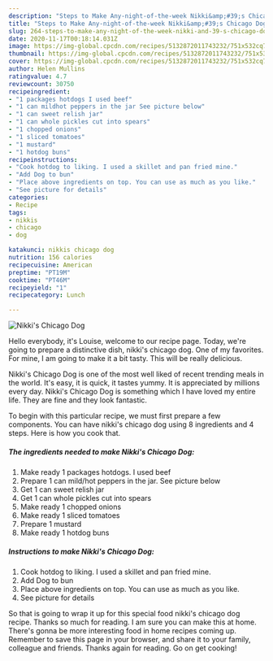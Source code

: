 ```yaml
---
description: "Steps to Make Any-night-of-the-week Nikki&amp;#39;s Chicago Dog"
title: "Steps to Make Any-night-of-the-week Nikki&amp;#39;s Chicago Dog"
slug: 264-steps-to-make-any-night-of-the-week-nikki-and-39-s-chicago-dog
date: 2020-11-17T00:18:14.031Z
image: https://img-global.cpcdn.com/recipes/5132872011743232/751x532cq70/nikkis-chicago-dog-recipe-main-photo.jpg
thumbnail: https://img-global.cpcdn.com/recipes/5132872011743232/751x532cq70/nikkis-chicago-dog-recipe-main-photo.jpg
cover: https://img-global.cpcdn.com/recipes/5132872011743232/751x532cq70/nikkis-chicago-dog-recipe-main-photo.jpg
author: Helen Mullins
ratingvalue: 4.7
reviewcount: 30750
recipeingredient:
- "1 packages hotdogs I used beef"
- "1 can mildhot peppers in the jar See picture below"
- "1 can sweet relish jar"
- "1 can whole pickles cut into spears"
- "1 chopped onions"
- "1 sliced tomatoes"
- "1 mustard"
- "1 hotdog buns"
recipeinstructions:
- "Cook hotdog to liking. I used a skillet and pan fried mine."
- "Add Dog to bun"
- "Place above ingredients on top. You can use as much as you like."
- "See picture for details"
categories:
- Recipe
tags:
- nikkis
- chicago
- dog

katakunci: nikkis chicago dog 
nutrition: 156 calories
recipecuisine: American
preptime: "PT19M"
cooktime: "PT46M"
recipeyield: "1"
recipecategory: Lunch

---
```



![Nikki&#39;s Chicago Dog](https://img-global.cpcdn.com/recipes/5132872011743232/751x532cq70/nikkis-chicago-dog-recipe-main-photo.jpg)

Hello everybody, it's Louise, welcome to our recipe page. Today, we're going to prepare a distinctive dish, nikki&#39;s chicago dog. One of my favorites. For mine, I am going to make it a bit tasty. This will be really delicious.



Nikki&#39;s Chicago Dog is one of the most well liked of recent trending meals in the world. It's easy, it is quick, it tastes yummy. It is appreciated by millions every day. Nikki&#39;s Chicago Dog is something which I have loved my entire life. They are fine and they look fantastic.


To begin with this particular recipe, we must first prepare a few components. You can have nikki&#39;s chicago dog using 8 ingredients and 4 steps. Here is how you cook that.

<!--inarticleads1-->

##### The ingredients needed to make Nikki&#39;s Chicago Dog:

1. Make ready 1 packages hotdogs. I used beef
1. Prepare 1 can mild/hot peppers in the jar. See picture below
1. Get 1 can sweet relish jar
1. Get 1 can whole pickles cut into spears
1. Make ready 1 chopped onions
1. Make ready 1 sliced tomatoes
1. Prepare 1 mustard
1. Make ready 1 hotdog buns




<!--inarticleads2-->

##### Instructions to make Nikki&#39;s Chicago Dog:

1. Cook hotdog to liking. I used a skillet and pan fried mine.
1. Add Dog to bun
1. Place above ingredients on top. You can use as much as you like.
1. See picture for details




So that is going to wrap it up for this special food nikki&#39;s chicago dog recipe. Thanks so much for reading. I am sure you can make this at home. There's gonna be more interesting food in home recipes coming up. Remember to save this page in your browser, and share it to your family, colleague and friends. Thanks again for reading. Go on get cooking!
